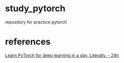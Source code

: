 # study_pytorch
repository for practice pytorch

# references

[Learn PyTorch for deep learning in a day. Literally. - 24h](https://www.youtube.com/watch?v=Z_ikDlimN6A)
